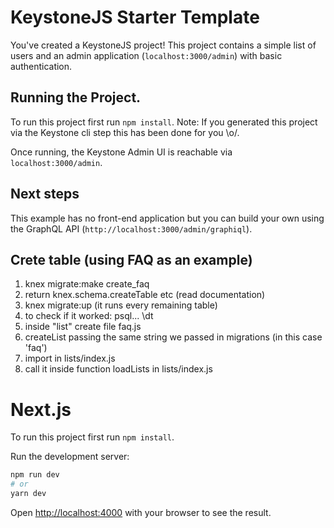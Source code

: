 # KeystoneJS Starter Template

You've created a KeystoneJS project! This project contains a simple list of users and an admin application (`localhost:3000/admin`) with basic authentication.

## Running the Project.

To run this project first run `npm install`. Note: If you generated this project via the Keystone cli step this has been done for you \\o/.

Once running, the Keystone Admin UI is reachable via `localhost:3000/admin`.

## Next steps

This example has no front-end application but you can build your own using the GraphQL API (`http://localhost:3000/admin/graphiql`).

## Crete table (using FAQ as an example)

1. knex migrate:make create_faq
2. return knex.schema.createTable etc (read documentation)
3. knex migrate:up (it runs every remaining table)
4. to check if it worked: psql... \dt
5. inside "list" create file faq.js
6. createList passing the same string we passed in migrations (in this case 'faq')
7. import in lists/index.js
8. call it inside function loadLists in lists/index.js

# Next.js

To run this project first run `npm install`.

Run the development server:

```bash
npm run dev
# or
yarn dev
```

Open [http://localhost:4000](http://localhost:4000) with your browser to see the result.
